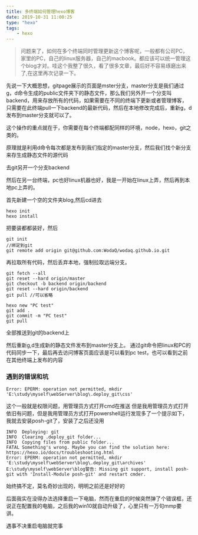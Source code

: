 ```yaml
---
title: 多终端如何管理hexo博客
date: 2019-10-31 11:00:25
type: "hexo"
tags:
    - hexo
---
```



>问题来了，如何在多个终端同时管理更新这个博客呢，一般都有公司PC，家里的PC，自己的linux服务器，自己的macbook。都应该可以统一管理这个blog才对。哇这个我整了很久，看了很多文章，最后好不容易琢磨出来了,在这里再次记录一下。

先说一下大概思想，gitpage展示的页面是mster分支，master分支是我们通过g，d命令生成的public文件夹下的静态文件，那么我们另外开一个分支叫backend，用来存放所有的代码，如果需要在不同的终端下更新或者管理博客，只需要在此终端pull一下backend的最新代码，然后在本地修改完成后，重新g，d发布到master分支就可以了。

这个操作的重点就在于，你需要在每个终端都配同样的环境，node，hexo，git之类的。

原理就是利用d命令每次都是发布到我们指定的master分支，然后我们找个新分支来存生成静态文件的源代码

去git另开一个分支backend

然后在另一台终端，pc也好linux机器也好，我是一开始在linux上弄，然后再到本地pc上弄的。

首先新建一个空的文件夹blog,然后cd进去
```
hexo init
hexo install
```
把要装都都装好，然后
```
git init
//绑定到git
git remote add origin git@github.com:WodaQ/wodaq.github.io.git
```
再拉取所有代码，然后丢弃本地，强制拉取远端分支。
```
git fetch --all
git reset --hard origin/master
git checkout -b backend origin/backend
git reset --hard origin/backend
git pull //可以省略

hexo new "PC test"
git add .
git commit -m "PC test"
git pull
```
全部推送到git的backend上

然后重新g,d生成新的静态文件发布到master分支上。
通过git命令把linux和PC的代码同步一下，最后再去访问博客页面应该是可以看到pc test，也可以看到之前在其他终端上发布的内容


### 遇到的错误和坑
```
Error: EPERM: operation not permitted, mkdir 'E:\study\myself\webServer\blog\.deploy_git\css'
```

这个一般就是权限问题，用管理员方式打开cmd在推送
但是我用管理员方式打开依旧有问题，但是我用管理员方式打开powershell运行发现多了一个提示如下，我就去安装posh-git了，安装了之后还没用
```
INFO  Deploying: git
INFO  Clearing .deploy_git folder...
INFO  Copying files from public folder...
FATAL Something's wrong. Maybe you can find the solution here: https://hexo.io/docs/troubleshooting.html
Error: EPERM: operation not permitted, mkdir 'E:\study\myself\webServer\blog\.deploy_git\archives'
E:\study\myself\webServer\blog警告: Missing git support, install posh-git with 'Install-Module posh-git' and restart cmder.
```

始终搞不定，莫名奇妙出现的，明明之前还是好好的

后面我实在没得办法选择重启一下电脑，然而在重启的时候突然弹了个错误框，还说正在配置我的电脑，之后我的win10就自动升级了，心里只有一万句mmp要讲。

遇事不决重启电脑就完事